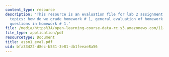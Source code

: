 ```yaml
---
content_type: resource
description: 'This resource is an evaluation file for lab 2 assignment and contains
  topics: how do we grade homework # 1, general evaluation of homework # 1, and common
  questions in homework # 1.'
file: /media/https%3A/open-learning-course-data-rc.s3.amazonaws.com/11-520-a-workshop-on-geographic-information-systems-fall-2005/bfa33422d8ecb5313e81db1feeae8a56_assn1_eval.pdf
file_type: application/pdf
resourcetype: Document
title: assn1_eval.pdf
uid: bfa33422-d8ec-b531-3e81-db1feeae8a56
---
```

